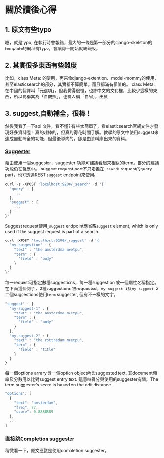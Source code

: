 # 關於讀後心得

## 1. 原文有些typo
嗯，就是typo, 在執行時會報錯，最大的一條是第一部分的django-skeleton的template的網址有typo，會讓你一開始就踢鐵板。

## 2. 其實很多東西有些難度
比如，class Meta: 的使用，再來像django-extention、model-mommy的使用，甚至elasticsearch的部分，其實都不算簡單。而且都滿有價值的。
class Meta: 在中國的翻譯叫「元選項」，但我覺得很怪，也許中文的文化裡，比較少這樣的東西，所以我稱其為「自觀照」，也有人稱「自省」，由於

## 3. suggest,自動補全，很棒！
然後我看了一下api 文件，看不懂? 有些太簡單了，看elasticsearch官網文件才發現好多資料喔！真的超棒的，但真的得花時間了解。教學的原文中使用suggest來達成自動補全的功能，但最後導向的，卻是由資料庫出來的資料。

### [Suggester](https://www.elastic.co/guide/en/elasticsearch/reference/current/search-suggesters.html)
藉由使用一個suggester，suggester 功能可建議看起來相似的term。部分的建議功能仍在發展中。
suggest request part不只定義在`_search` request的query part，也可透過REST `suggest` endpoint來使用。
```js
curl -s -XPOST 'localhost:9200/_search' -d '{
  "query" : {
    ...
  },
  "suggest" : {
    ...
  }
}'
```

Suggest request使用`_suggest` endpoint應省略`suggest` element, which is only used if the suggest request is part of a search.
```js
curl -XPOST 'localhost:9200/_suggest' -d '{
  "my-suggestion" : {
    "text" : "the amsterdma meetpu",
    "term" : {
      "field" : "body"
    }
  }
}'
```
每一request可指定數種suggestions，每一種suggestion 被一個屬性名稱指定。在下面這個例子，2種suggestions 被requested。`my-suggest-1`及`my-suggest-2` 二個suggestions使用`term` suggester, 但有不一樣的文字。
```js
"suggest" : {
  "my-suggest-1" : {
    "text" : "the amsterdma meetpu",
    "term" : {
      "field" : "body"
    }
  },
  "my-suggest-2" : {
    "text" : "the rottredam meetpu",
    "term" : {
      "field" : "title"
    }
  }
}
```
每一個options arrary 含一個option object內含suggested text, 其document頻率及分數用以比對suggest entry text. 這意味得分與使用的suggester有關。The term suggester’s score is based on the edit distance.
```js
"options": [
  {
    "text": "amsterdam",
    "freq": 77,
    "score": 0.8888889
  },
  ...
]
```
### 直接跳Completion suggester
稍微看一下，原文應該是使用completion suggester。
